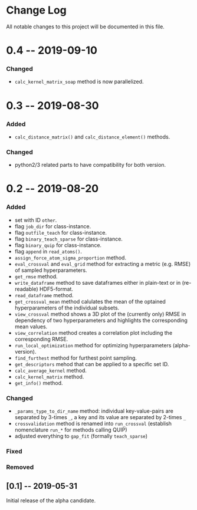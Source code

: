 # Change Log
All notable changes to this project will be documented in this file.

# 0.4 -- 2019-09-10

### Changed
- `calc_kernel_matrix_soap` method is now parallelized.


# 0.3 -- 2019-08-30

### Added
- `calc_distance_matrix()` and `calc_distance_element()` methods.

### Changed
- python2/3 related parts to have compatibility for both version.


# 0.2 -- 2019-08-20

### Added
- set with ID `other`.
- flag `job_dir` for class-instance.
- flag `outfile_teach` for class-instance.
- flag `binary_teach_sparse` for class-instance.
- flag `binary_quip` for class-instance.
- flag `append` in `read_atoms()`.
- `assign_force_atom_sigma_proportion` method.
- `eval_crossval` and `eval_grid` method for extracting a metric (e.g. RMSE) of sampled hyperparameters.
- `get_rmse` method.
- `write_dataframe` method to save dataframes either in plain-text or in (re-readable) HDF5-format.
- `read_dataframe` method.
- `get_crossval_mean` method calulates the mean of the optained hyperparameters of the individual subsets.
- `view_crossval` method shows a 3D plot of the (currently only) RMSE in dependency of two hyperparameters and highlights the corresponding mean values.
- `view_correlation` method creates a correlation plot including the corresponding RMSE.
- `run_local_optimization` method for optimizing hyperparameters (alpha-version).
- `find_furthest` method for furthest point sampling.
- `get_descriptors` mehod that can be applied to a specific set ID.
- `calc_average_kernel` method.
- `calc_kernel_matrix` method.
- `get_info()` method.

### Changed
- `_params_type_to_dir_name` method: individual key-value-pairs are separated by 3-times `_`, a key and its value are separated by 2-times `_`
- `crossvalidation` method is renamed into `run_crossval` (establish nomenclature `run_*` for methods calling QUIP)
- adjusted everything to `gap_fit` (formally `teach_sparse`)

### Fixed

### Removed

## [0.1] -- 2019-05-31
Initial release of the alpha candidate.
